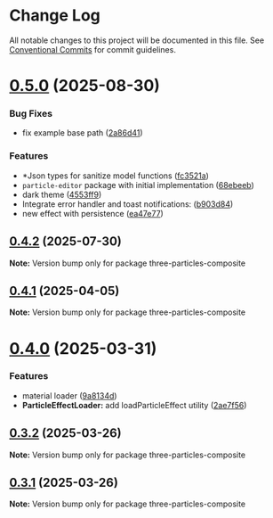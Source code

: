 # Change Log

All notable changes to this project will be documented in this file.
See [Conventional Commits](https://conventionalcommits.org) for commit guidelines.

# [0.5.0](https://github.com/polyforest/three-particles/compare/v0.4.2...v0.5.0) (2025-08-30)

### Bug Fixes

- fix example base path ([2a86d41](https://github.com/polyforest/three-particles/commit/2a86d4119dd29a4eede939d9b074472e73f3fad5))

### Features

- \*Json types for sanitize model functions ([fc3521a](https://github.com/polyforest/three-particles/commit/fc3521aeb4d4da1da221870629764379ab83d4e2))
- `particle-editor` package with initial implementation ([68ebeeb](https://github.com/polyforest/three-particles/commit/68ebeeb6861644a3f207efecdaf6874a49c1ceab))
- dark theme ([4553ff9](https://github.com/polyforest/three-particles/commit/4553ff9f9ce88f7b7c1d7402426977b3c3963491))
- Integrate error handler and toast notifications: ([b903d84](https://github.com/polyforest/three-particles/commit/b903d84ea59ac4031518bb1ede726aa11bded521))
- new effect with persistence ([ea47e77](https://github.com/polyforest/three-particles/commit/ea47e776ec738b345979cec799f05d9f6acd2f05))

## [0.4.2](https://github.com/polyforest/three-particles/compare/v0.4.1...v0.4.2) (2025-07-30)

**Note:** Version bump only for package three-particles-composite

## [0.4.1](https://github.com/polyforest/three-particles/compare/v0.4.0...v0.4.1) (2025-04-05)

**Note:** Version bump only for package three-particles-composite

# [0.4.0](https://github.com/polyforest/three-particles/compare/v0.3.2...v0.4.0) (2025-03-31)

### Features

- material loader ([9a8134d](https://github.com/polyforest/three-particles/commit/9a8134db43421c9ea6cc40d05ef33bbe875db5ce))
- **ParticleEffectLoader:** add loadParticleEffect utility ([2ae7f56](https://github.com/polyforest/three-particles/commit/2ae7f56dac326575cdfd765c144043c9b2698a52))

## [0.3.2](https://github.com/polyforest/three-particles/compare/v0.1.13...v0.3.2) (2025-03-26)

**Note:** Version bump only for package three-particles-composite

## [0.3.1](https://github.com/polyforest/three-particles/compare/v0.1.13...v0.3.1) (2025-03-26)

**Note:** Version bump only for package three-particles-composite

